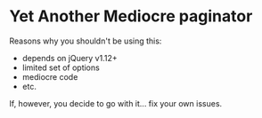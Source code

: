 # Yet Another Mediocre paginator

Reasons why you shouldn't be using this:
- depends on jQuery v1.12+
- limited set of options
- mediocre code
- etc.

If, however, you decide to go with it... fix your own issues.
